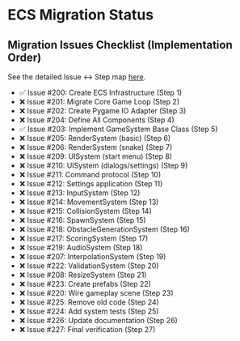 # ECS Migration Status

## Migration Issues Checklist (Implementation Order)
See the detailed Issue ↔ Step map [here](.cursor/rules/ecs_migration_map.mdc).

- ✅ Issue #200: Create ECS Infrastructure (Step 1)
- ❌ Issue #201: Migrate Core Game Loop (Step 2)
- ❌ Issue #202: Create Pygame IO Adapter (Step 3)
- ❌ Issue #204: Define All Components (Step 4)
- ✅ Issue #203: Implement GameSystem Base Class (Step 5)
- ❌ Issue #205: RenderSystem (basic) (Step 6)
- ❌ Issue #206: RenderSystem (snake) (Step 7)
- ❌ Issue #209: UISystem (start menu) (Step 8)
- ❌ Issue #210: UISystem (dialogs/settings) (Step 9)
- ❌ Issue #211: Command protocol (Step 10)
- ❌ Issue #212: Settings application (Step 11)
- ❌ Issue #213: InputSystem (Step 12)
- ❌ Issue #214: MovementSystem (Step 13)
- ❌ Issue #215: CollisionSystem (Step 14)
- ❌ Issue #216: SpawnSystem (Step 15)
- ❌ Issue #218: ObstacleGenerationSystem (Step 16)
- ❌ Issue #217: ScoringSystem (Step 17)
- ❌ Issue #219: AudioSystem (Step 18)
- ❌ Issue #207: InterpolationSystem (Step 19)
- ❌ Issue #222: ValidationSystem (Step 20)
- ❌ Issue #208: ResizeSystem (Step 21)
- ❌ Issue #223: Create prefabs (Step 22)
- ❌ Issue #220: Wire gameplay scene (Step 23)
- ❌ Issue #225: Remove old code (Step 24)
- ❌ Issue #224: Add system tests (Step 25)
- ❌ Issue #226: Update documentation (Step 26)
- ❌ Issue #227: Final verification (Step 27)

